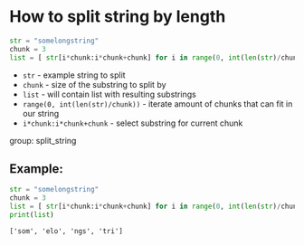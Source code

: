 # How to split string by length

```python
str = "somelongstring"
chunk = 3
list = [ str[i*chunk:i*chunk+chunk] for i in range(0, int(len(str)/chunk)) ]
```

- `str` - example string to split
- `chunk` - size of the substring to split by
- `list` - will contain list with resulting substrings
- `range(0, int(len(str)/chunk))` - iterate amount of chunks that can fit in our string
- `i*chunk:i*chunk+chunk` - select substring for current chunk

group: split_string

## Example: 
```python
str = "somelongstring"
chunk = 3
list = [ str[i*chunk:i*chunk+chunk] for i in range(0, int(len(str)/chunk)) ]
print(list)
```
```
['som', 'elo', 'ngs', 'tri']

```
